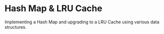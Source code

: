 # Hash Map & LRU Cache 

Implementing a Hash Map and upgrading to a LRU Cache using various data structures. 